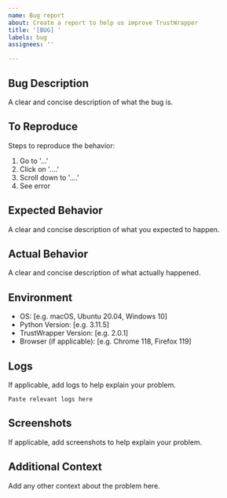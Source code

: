 ```yaml
---
name: Bug report
about: Create a report to help us improve TrustWrapper
title: '[BUG] '
labels: bug
assignees: ''

---
```


## Bug Description
A clear and concise description of what the bug is.

## To Reproduce
Steps to reproduce the behavior:
1. Go to '...'
2. Click on '....'
3. Scroll down to '....'
4. See error

## Expected Behavior
A clear and concise description of what you expected to happen.

## Actual Behavior
A clear and concise description of what actually happened.

## Environment
- OS: [e.g. macOS, Ubuntu 20.04, Windows 10]
- Python Version: [e.g. 3.11.5]
- TrustWrapper Version: [e.g. 2.0.1]
- Browser (if applicable): [e.g. Chrome 118, Firefox 119]

## Logs
If applicable, add logs to help explain your problem.

```
Paste relevant logs here
```

## Screenshots
If applicable, add screenshots to help explain your problem.

## Additional Context
Add any other context about the problem here.